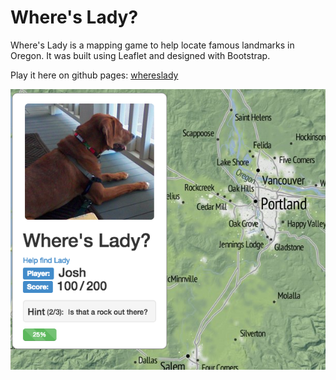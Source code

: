 # Where's Lady?

Where's Lady is a mapping game to help locate famous landmarks in Oregon.  It was built using Leaflet and designed with Bootstrap.

Play it here on github pages: [whereslady](http://tannerjt.github.io/whereslady)

![screenshot](./images/screenshot.png)

